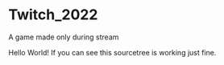 # Twitch_2022
A game made only during stream

Hello World! If you can see this sourcetree is working just fine.
